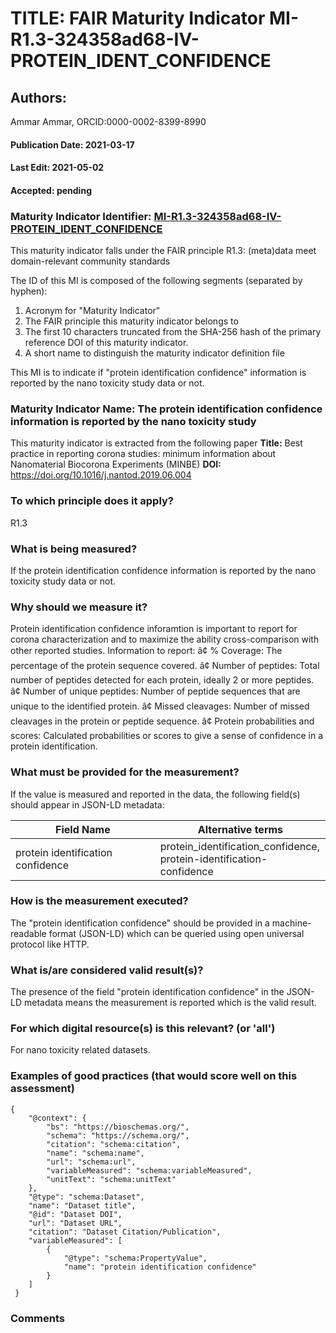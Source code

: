 # TITLE: FAIR Maturity Indicator MI-R1.3-324358ad68-IV-PROTEIN_IDENT_CONFIDENCE

## Authors: 
Ammar Ammar, ORCID:0000-0002-8399-8990

#### Publication Date: 2021-03-17
#### Last Edit: 2021-05-02
#### Accepted: pending

### Maturity Indicator Identifier: [MI-R1.3-324358ad68-IV-PROTEIN_IDENT_CONFIDENCE](https://w3id.org/fair/maturity_indicator/terms/Gen2/MI-R1.3-324358ad68-IV-PROTEIN_IDENT_CONFIDENCE)

This maturity indicator falls under the FAIR principle R1.3:
(meta)data meet domain-relevant community standards

The ID of this MI is composed of the following segments (separated by hyphen):
1. Acronym for "Maturity Indicator"
1. The FAIR principle this maturity indicator belongs to
1. The first 10 characters truncated from the SHA-256 hash of the primary reference DOI of this maturity indicator.
1. A short name to distinguish the maturity indicator definition file

This MI is to indicate if "protein identification confidence" information is reported by the nano toxicity study data or not.

### Maturity Indicator Name:  The protein identification confidence information is reported by the nano toxicity study

This maturity indicator is extracted from the following paper 
**Title:** Best practice in reporting corona studies: minimum information about Nanomaterial Biocorona Experiments (MINBE)
**DOI:** https://doi.org/10.1016/j.nantod.2019.06.004

### To which principle does it apply?  
R1.3

### What is being measured?
If the protein identification confidence information is reported by the nano toxicity study data or not.

### Why should we measure it?
Protein identification confidence inforamtion is important to report for corona characterization and
to maximize the ability cross-comparison with other reported studies. Information to report:
â¢ % Coverage: The percentage of the protein sequence covered.
â¢ Number of peptides: Total number of peptides detected for each protein, ideally 2 or more peptides.
â¢ Number of unique peptides: Number of peptide sequences that are unique to the identified protein.
â¢ Missed cleavages: Number of missed cleavages in the protein or peptide sequence.
â¢ Protein probabilities and scores: Calculated probabilities or scores to give a sense of confidence in a protein identification.

### What must be provided for the measurement?
If the value is measured and reported in the data, the following field(s) should appear in JSON-LD metadata: 

| Field Name                               | Alternative terms                                                        |
| ---------------------------------------- | ------------------------------------------------------------------------ |
| protein identification confidence        | protein_identification_confidence,<br>protein-identification-confidence  |

### How is the measurement executed?
The "protein identification confidence" should be provided in a machine-readable format (JSON-LD) which can be queried using open universal protocol like HTTP.

### What is/are considered valid result(s)?
The presence of the field "protein identification confidence" in the JSON-LD metadata means the measurement is reported which is the valid result.

### For which digital resource(s) is this relevant? (or 'all')
For nano toxicity related datasets.  

### Examples of good practices (that would score well on this assessment)
```{json}
{
 	"@context": {
 		"bs": "https://bioschemas.org/",
 		"schema": "https://schema.org/",
 		"citation": "schema:citation",
 		"name": "schema:name",
 		"url": "schema:url",
 		"variableMeasured": "schema:variableMeasured",
 		"unitText": "schema:unitText"
 	},
 	"@type": "schema:Dataset",
 	"name": "Dataset title",
 	"@id": "Dataset DOI",
 	"url": "Dataset URL",
 	"citation": "Dataset Citation/Publication",
 	"variableMeasured": [
 		{
 			"@type": "schema:PropertyValue",
 			"name": "protein identification confidence"
 		}
 	]
 }
```

### Comments

